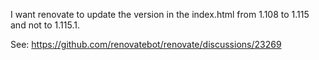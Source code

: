 I want renovate to update the version in the index.html from 1.108 to 1.115 and not to 1.115.1.

See: https://github.com/renovatebot/renovate/discussions/23269
